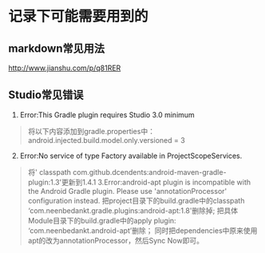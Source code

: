 # 记录下可能需要用到的
## markdown常见用法
http://www.jianshu.com/p/q81RER
## Studio常见错误
1. Error:This Gradle plugin requires Studio 3.0 minimum
> 将以下内容添加到gradle.properties中：android.injected.build.model.only.versioned = 3
2. Error:No service of type Factory available in ProjectScopeServices.
> 将' classpath com.github.dcendents:android-maven-gradle-plugin:1.3'更新到1.4.1
3.Error:android-apt plugin is incompatible with the Android Gradle plugin.  Please use 'annotationProcessor' configuration instead.
> 把project目录下的build.gradle中的classpath ‘com.neenbedankt.gradle.plugins:android-apt:1.8'删除掉;
> 把具体Module目录下的build.gradle中的apply plugin: ‘com.neenbedankt.android-apt’删除； 
> 同时把dependencies中原来使用apt的改为annotationProcessor，然后Sync Now即可。
